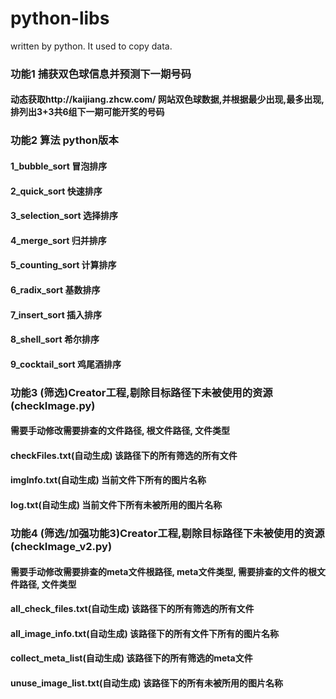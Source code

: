 # python-libs
written by python. It used to copy data.

### 功能1 捕获双色球信息并预测下一期号码
#### 动态获取http://kaijiang.zhcw.com/ 网站双色球数据,并根据最少出现,最多出现,排列出3+3共6组下一期可能开奖的号码
### 功能2 算法 python版本
#### 1_bubble_sort 冒泡排序
#### 2_quick_sort 快速排序
#### 3_selection_sort 选择排序
#### 4_merge_sort 归并排序
#### 5_counting_sort 计算排序
#### 6_radix_sort 基数排序
#### 7_insert_sort 插入排序
#### 8_shell_sort 希尔排序
#### 9_cocktail_sort 鸡尾酒排序
### 功能3 (筛选)Creator工程,剔除目标路径下未被使用的资源(checkImage.py)
#### 需要手动修改需要排查的文件路径, 根文件路径, 文件类型
#### checkFiles.txt(自动生成) 该路径下的所有筛选的所有文件
#### imgInfo.txt(自动生成) 当前文件下所有的图片名称
#### log.txt(自动生成) 当前文件下所有未被所用的图片名称
### 功能4 (筛选/加强功能3)Creator工程,剔除目标路径下未被使用的资源(checkImage_v2.py)
#### 需要手动修改需要排查的meta文件根路径, meta文件类型, 需要排查的文件的根文件路径, 文件类型
#### all_check_files.txt(自动生成) 该路径下的所有筛选的所有文件
#### all_image_info.txt(自动生成) 该路径下的所有文件下所有的图片名称
#### collect_meta_list(自动生成) 该路径下的所有筛选的meta文件
#### unuse_image_list.txt(自动生成) 该路径下的所有未被所用的图片名称